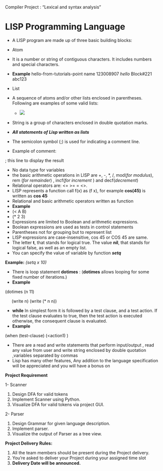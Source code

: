 ﻿Compiler Project : “Lexical and syntax analysis” 

# LISP Programming Language 

- A LISP program are made up of three basic building blocks: 
- Atom   
- It is a number or string of contiguous characters. It includes numbers and special characters. 
- **Example** 
hello-from-tutorials-point
name
123008907
*hello*
Block#221
abc123

- List 
- A sequence of atoms and/or other lists enclosed in parentheses. Following are examples of some valid lists: 
  - ![](Aspose.Words.4dd7a9c2-1fc9-41a1-a259-df26129bd4b7.002.png)
- String is a group of characters enclosed in double quotation marks. 
- ***All statements of Lisp written as lists*** 
- The semicolon symbol (;) is used for indicating a comment line. 
- Example of comment: 

; this line to display the result  

- No data type for variables  
- the basic arithmetic operations in LISP are +, -, \*,  /, mod(*for modulus*), rem (*for remainder*) , incf(*for increment* ) and decf(*decrement*) 
- Relational operators are: <= >= = <>. 
- LISP represents a function call f(x) as (f x), for example **cos(45)** is written as **cos 45** 
- Relational and basic arithmetic operators written as function  
- **Example** 
- (< A B)
- (\* 2 3)  
- Expressions are limited to Boolean and arithmetic expressions. 
- Boolean expressions are used as tests in control statements  
- Parentheses not for grouping but to represent list  
- LISP expressions are case-insensitive, cos 45 or COS 45 are same. 
- The letter **t**, that stands for logical true. The value **nil**, that stands for logical false, as well as an empty list.
- You can specify the value of variable  by function ***setq*** 

**Example:** *(setq x 10)* 

- There is loop statement **dotimes** : (**dotimes** allows looping for some fixed number of iterations.) 
- **Example** 

(dotimes (n 11) 

`   `(write n) (write (\* n n)) 

- **while** In simplest form it is followed by a test clause, and a test action. If the test clause evaluates to true, then the test action is executed otherwise, the consequent clause is evaluated. 
- **Example** 

(when (test-clause) (<action1) ) 

- There are a read and write statements that perform input/output , read any value from user  and write string enclosed by double quotation ,variables separated by commas  
- Lisp has many other features, Any addition to the language specification will be appreciated and you will  have a bonus on 

**Project Requirement** 

1-  Scanner 

1. Design DFA for valid tokens 
1. Implement Scanner using Python. 
1. Visualize DFA for valid tokens via project GUI. 

2-  Parser 

1. Design Grammar for given language description. 
1. Implement parser. 
1. Visualize the output of Parser as a tree view. 

**Project  Delivery Rules:** 

1. All the team members should be present during the Project delivery.
1. You’re asked to deliver your Project during your assigned time slot  
1. **Delivery Date will be announced.** 
